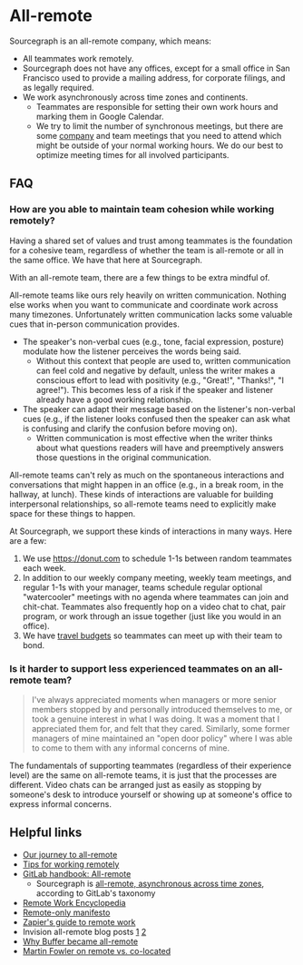 # All-remote

Sourcegraph is an all-remote company, which means:

- All teammates work remotely.
- Sourcegraph does not have any offices, except for a small office in San Francisco used to provide a mailing address, for corporate filings, and as legally required.
- We work asynchronously across time zones and continents.
  - Teammates are responsible for setting their own work hours and marking them in Google Calendar.
  - We try to limit the number of synchronous meetings, but there are some [company](../../handbook/communication/company_meeting.md) and team meetings that you need to attend which might be outside of your normal working hours. We do our best to optimize meeting times for all involved participants.

## FAQ

### How are you able to maintain team cohesion while working remotely?

Having a shared set of values and trust among teammates is the foundation for a cohesive team, regardless of whether the team is all-remote or all in the same office. We have that here at Sourcegraph.

With an all-remote team, there are a few things to be extra mindful of.

All-remote teams like ours rely heavily on written communication. Nothing else works when you want to communicate and coordinate work across many timezones. Unfortunately written communication lacks some valuable cues that in-person communication provides.

  - The speaker's non-verbal cues (e.g., tone, facial expression, posture) modulate how the listener perceives the words being said.
    - Without this context that people are used to, written communication can feel cold and negative by default, unless the writer makes a conscious effort to lead with positivity (e.g., "Great!", "Thanks!", "I agree!"). This becomes less of a risk if the speaker and listener already have a good working relationship.
  - The speaker can adapt their message based on the listener's non-verbal cues (e.g., if the listener looks confused then the speaker can ask what is confusing and clarify the confusion before moving on).
    - Written communication is most effective when the writer thinks about what questions readers will have and preemptively answers those questions in the original communication.

All-remote teams can't rely as much on the spontaneous interactions and conversations that might happen in an office (e.g., in a break room, in the hallway, at lunch). These kinds of interactions are valuable for building interpersonal relationships, so all-remote teams need to explicitly make space for these things to happen.

At Sourcegraph, we support these kinds of interactions in many ways. Here are a few:

1. We use https://donut.com to schedule 1-1s between random teammates each week.
1. In addition to our weekly company meeting, weekly team meetings, and regular 1-1s with your manager, teams schedule regular optional "watercooler" meetings with no agenda where teammates can join and chit-chat. Teammates also frequently hop on a video chat to chat, pair program, or work through an issue together (just like you would in an office).
1. We have [travel budgets](../../handbook/people-ops/travel.md) so teammates can meet up with their team to bond.

### Is it harder to support less experienced teammates on an all-remote team?

> I've always appreciated moments when managers or more senior members stopped by and personally introduced themselves to me, or took a genuine interest in what I was doing. It was a moment that I appreciated them for, and felt that they cared. Similarly, some former managers of mine maintained an "open door policy" where I was able to come to them with any informal concerns of mine.

The fundamentals of supporting teammates (regardless of their experience level) are the same on all-remote teams, it is just that the processes are different. Video chats can be arranged just as easily as stopping by someone's desk to introduce yourself or showing up at someone's office to express informal concerns.

## Helpful links

- [Our journey to all-remote](https://about.sourcegraph.com/blog/our-journey-to-all-remote)
- [Tips for working remotely](tips.md)
- [GitLab handbook: All-remote](https://about.gitlab.com/company/culture/all-remote)
  - Sourcegraph is [all-remote, asynchronous across time zones](https://about.gitlab.com/company/culture/all-remote/stages/#all-remote-asynchronous-across-time-zones), according to GitLab's taxonomy
- [Remote Work Encyclopedia](http://remoteworkencyclopedia.com/)
- [Remote-only manifesto](https://www.remoteonly.org/)
- [Zapier's guide to remote work](https://zapier.com/learn/remote-work/)
- Invision all-remote blog posts [1](https://www.invisionapp.com/inside-design/studio-remote-design-team/) [2](https://www.invisionapp.com/inside-design/remote-company-culture/)
- [Why Buffer became all-remote](https://open.buffer.com/no-office/)
- [Martin Fowler on remote vs. co-located](https://martinfowler.com/articles/remote-or-co-located.html)
